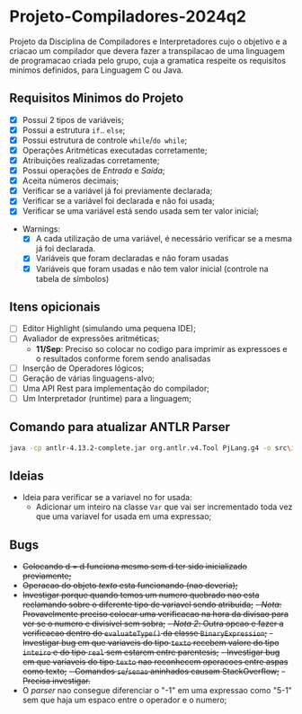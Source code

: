 # Projeto-Compiladores-2024q2

Projeto da Disciplina de Compiladores e Interpretadores cujo o objetivo e a criacao um compilador que devera fazer a transpilacao de uma linguagem de programacao criada pelo grupo, cuja a gramatica respeite os requisitos minimos definidos, para Linguagem C ou Java.

## Requisitos Minimos do Projeto

- [X] Possui 2 tipos de variáveis;
- [X] Possui a estrutura `if`.. `else`;
- [X] Possui estrutura de controle `while`/`do while`;
- [X] Operações Aritméticas executadas corretamente;
- [X] Atribuições realizadas corretamente;
- [X] Possui operações de _Entrada_ e _Saída_;
- [X] Aceita números decimais;
- [X] Verificar se a variável já foi previamente declarada;
- [X] Verificar se a variável foi declarada e não foi usada;
- [X] Verificar se uma variável está sendo usada sem ter valor inicial;
- Warnings:
  - [X] A cada utilização de uma variável, é necessário verificar se a mesma já foi declarada.
  - [X] Variáveis que foram declaradas e não foram usadas
  - [X] Variáveis que foram usadas e não tem valor inicial (controle na tabela de símbolos)

## Itens opicionais

- [ ] Editor Highlight (simulando uma pequena IDE);
- [ ] Avaliador de expressões aritméticas;
  - **11/Sep**: Preciso so colocar no codigo para imprimir as expressoes e o resultados conforme forem sendo analisadas
- [ ] Inserção de Operadores lógicos;
- [ ] Geração de várias linguagens-alvo;
- [ ] Uma API Rest para implementação do compilador;
- [ ] Um Interpretador (runtime) para a linguagem;

## Comando para atualizar ANTLR Parser

```bash
java -cp antlr-4.13.2-complete.jar org.antlr.v4.Tool PjLang.g4 -o src\io\compiler\antlr -package io.compiler.antlr
```

## Ideias

- Ideia para verificar se a variavel no for usada:
  - Adicionar um inteiro na classe `Var` que vai ser incrementado toda vez que uma variavel for usada em uma expressao;

## Bugs

- ~~Colocando d = d funciona mesmo sem d ter sido inicializado previamente;~~
- ~~Operacao do objeto _texto_ esta funcionando (nao deveria);~~
- ~~Investigar porque quando temos um numero quebrado nao esta reclamando sobre o diferente tipo de variavel sendo atribuida;~~
  ~~- _Nota_: Provavelmente preciso colocar uma verificacao na hora da divisao para ver se o numero e divisivel sem sobra;~~
  ~~- _Nota 2_: Outra opcao e fazer a verificacao dentro do `evaluateType()` da classe `BinaryExpression`;~~
~~- Investigar bug em que variaveis do tipo `texto` recebem valore do tipo `inteiro` e do tipo `real` sem estarem entre parentesis;~~
~~- Investigar bug em que variaveis do tipo `texto` nao reconhecem operacoes entre aspas como texto;~~
~~- Comandos `se`/`senao` aninhados causam StackOverflow;~~
  ~~- Precisa investigar.~~
- O _parser_ nao consegue diferenciar o "-1" em uma expressao como "5-1" sem que haja um espaco entre o operador e o numero;
